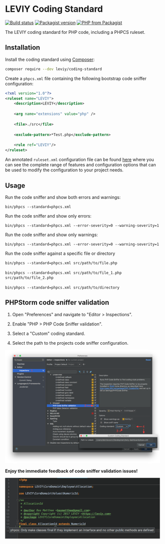 # LEVIY Coding Standard

[![Build status](https://img.shields.io/travis/leviy/php-coding-standard.svg)](https://travis-ci.org/leviy/php-coding-standard)
[![Packagist version](https://img.shields.io/packagist/v/leviy/coding-standard.svg)](https://packagist.org/packages/leviy/coding-standard)
[![PHP from Packagist](https://img.shields.io/packagist/php-v/leviy/coding-standard.svg)](https://github.com/leviy/php-coding-standard/blob/master/composer.json)

The LEVIY coding standard for PHP code, including a PHPCS ruleset.

## Installation

Install the coding standard using [Composer](https://getcomposer.org/):

```bash
composer require --dev leviy/coding-standard
```

Create a `phpcs.xml` file containing the following bootstrap code sniffer configuration:  

```xml
<?xml version="1.0"?>
<ruleset name="LEVIY">
    <description>LEVIY</description>

    <arg name="extensions" value="php" />

    <file>./src</file>

    <exclude-pattern>*Test.php</exclude-pattern>

    <rule ref="LEVIY"/>
</ruleset>
```

An annotated `ruleset.xml` configuration file can be found [here](https://github.com/squizlabs/PHP_CodeSniffer/wiki/Annotated-ruleset.xml) 
where you can see the complete range of features and configuration options that can be used to modify the configuration to your project needs.

## Usage

Run the code sniffer and show both errors and warnings:

    bin/phpcs --standard=phpcs.xml
    
Run the code sniffer and show only errors:

    bin/phpcs --standard=phpcs.xml --error-severity=0 --warning-severity=1

Run the code sniffer and show only warnings:

    bin/phpcs --standard=phpcs.xml --error-severity=0 --warning-severity=1

Run the code sniffer against a specific file or directory

    bin/phpcs --standard=phpcs.xml src/path/to/file.php
        
    bin/phpcs --standard=phpcs.xml src/path/to/file_1.php src/path/to/file_2.php
        
    bin/phpcs --standard=phpcs.xml src/path/to/directory

## PHPStorm code sniffer validation

1. Open "Preferences" and navigate to "Editor > Inspections".

2. Enable "PHP > PHP Code Sniffer validation".

3. Select a "Custom" coding standard.

4. Select the path to the projects code sniffer configuration.

![](resources/preferences-dialog.png)

**Enjoy the immediate feedback of code sniffer validation issues!**

![](resources/code-sniffer-validation-hint.png)
